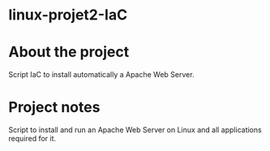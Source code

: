 # linux-projet2-IaC

# About the project
Script IaC to install automatically a Apache Web Server.

# Project notes
Script to install and run an Apache Web Server on Linux and all applications required for it.
